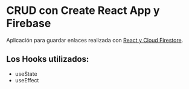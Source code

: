 # CRUD con Create React App y Firebase

Aplicación para guardar enlaces realizada con [React y Cloud Firestore](https://link-app-react-firebase.netlify.app/).

## Los Hooks utilizados:

- useState
- useEffect
